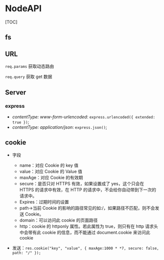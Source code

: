 # NodeAPI

[TOC]

## fs

## URL

`req.params` 获取动态路由

`req.query` 获取 get 数据

## Server

### express

- *contentType: www-form-urlencoded*: `express.urlencoded({ extended: true })`;
- *contentType: application/json*: `express.json()`;

## cookie

- 字段

  - name：对应 Cookie 的 key 值
  - value：对应 Cookie 的 Value 值
  - maxAge：对应 Cookie 的有效期
  - secure：是否只对 HTTPS 有效，如果设置成了 yes，这个只会在 HTTPS 的请求中有效，在 HTTP 的请求中，不会给你自动带到下一次的请求中。
  - Expires：过期时间的设置
  - path->当前 Cookie 的影响的路径常见的如:/，如果路径不匹配，则不会发送 Cookie。
  - domain：可以访问此 cookie 的页面路径
  - http：cookie 的 httponly 属性。若此属性为 true，则只有在 http 请求头中会带有此 cookie 的信息，而不能通过 document.cookie 来访问此 cookie

- 发送：`res.cookie("key", "value", { maxAge:1000 * *7, secure: false, path: "/" });`
